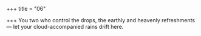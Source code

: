 +++
title = "06"

+++
You two who control the drops, the earthly and heavenly refreshments— let your cloud-accompanied rains drift here.